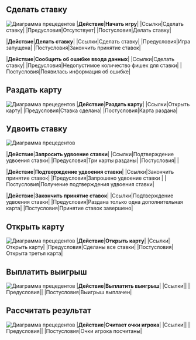 ## Сделать ставку
![Диаграмма прецедентов](images/сделать_ставку.png)
|**Действие**|**Начать игру**|
|Ссылки|Сделать ставку|
|Предусловия|Отсутствует|
|Постусловия|Делать ставку|

|**Действие**|**Делать ставку**|
|Ссылки|Сделать ставку|
|Предусловия|Игра запущена|
|Постусловия|Закончить принятие ставок|

|**Действие**|**Сообщить об ошибке ввода данных**|
|Ссылки|Сделать ставку|
|Предусловия|Недопустимое количество фишек для ставки|
|Постусловия|Появилась информация об ошибке|

## Раздать карту
![Диаграмма прецедентов](images/раздать_карту.png)
|**Действие**|**Раздать карту**|
|Ссылки|Открыть карту|
|Предусловия|Ставка сделана|
|Постусловия|Карта раздана|

## Удвоить ставку
![Диаграмма прецедентов](images/удвоить_ставку.png)

|**Действие**|**Запросить удвоение ставки**|
|Ссылки|Подтверждение удвоения ставки|
|Предусловия|Три карты разданы|
|Постусловия| |

|**Действие**|**Подтверждение удвоения ставки**|
|Ссылки|Закончить принятие ставок|
|Предусловия|Запрошено удвоение ставки |
|Постусловия|Получение подтверждения удвоения ставки|

|**Действие**|**Закончить принятие ставок**|
|Ссылки|Подтверждение удвоения ставки|
|Предусловия|Раздана только одна дополнительная карта|
|Постусловия|Принятие ставок завершено|

## Открыть карту
![Диаграмма прецедентов](images/открыть_карту.png)
|**Действие**|**Открыть карту**|
|Ссылки|Открыть карту|
|Предусловия|Сделаны все ставки|
|Постусловия|Открыта третья карта|

## Выплатить выигрыш
![Диаграмма прецедентов](images/выплатить_выигрыш.png)
|**Действие**|**Выплатить выигрыш**|
|Ссылки||
|Предусловия||
|Постусловия|Выигрыш выплачен|

## Рассчитать результат
![Диаграмма прецедентов](images/рассчет_результата.png)
|**Действие**|**Считает очки игрока**|
|Ссылки||
|Предусловия||
|Постусловия|Очки игрока посчитаны|